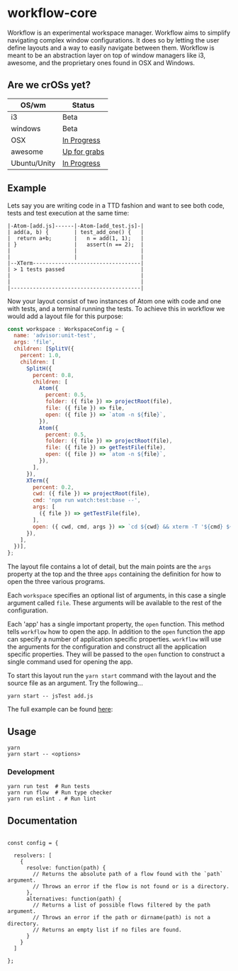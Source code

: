 # workflow-core

Workflow is an experimental workspace manager. Workflow aims to simplify navigating
complex window configurations. It does so by letting the user define layouts and
a way to easily navigate between them. Workflow is meant to be an abstraction
layer on top of window managers like i3, awesome, and the proprietary ones found in
OSX and Windows.

## Are we crOSs yet?

| OS/wm        | Status              |
|--------------|---------------------|
| i3           | Beta            |
| windows      | Beta            |
| OSX          | [In Progress](https://github.com/havardh/workflow/issues/3)   |
| awesome      | [Up for grabs](https://github.com/havardh/workflow/issues/8)  |
| Ubuntu/Unity | [In Progress](https://github.com/havardh/workflow/pull/24) |


## Example

Lets say you are writing code in a TTD fashion and want to see both code, tests and
test execution at the same time:

```
|-Atom-[add.js]------|-Atom-[add_test.js]-|
| add(a, b) {        | test_add_one() {   |
|  return a+b;       |   n = add(1, 1);   |
| }                  |   assert(n == 2);  |
|                    |                    |
|                    |                    |
|--XTerm----------------------------------|
| > 1 tests passed                        |
|                                         |
|                                         |
|-----------------------------------------|
```

Now your layout consist of two instances of Atom one with code and one
with tests, and a terminal running the tests. To achieve this in workflow
we would add a layout file for this purpose:

```js
const workspace : WorkspaceConfig = {
  name: 'advisor:unit-test',
  args: 'file',
  children: [SplitV({
    percent: 1.0,
    children: [
      SplitH({
        percent: 0.8,
        children: [
          Atom({
            percent: 0.5,
            folder: ({ file }) => projectRoot(file),
            file: ({ file }) => file,
            open: ({ file }) => `atom -n ${file}`,
          }),
          Atom({
            percent: 0.5,
            folder: ({ file }) => projectRoot(file),
            file: ({ file }) => getTestFile(file),
            open: ({ file }) => `atom -n ${file}`,
          }),
        ],
      }),
      XTerm({
        percent: 0.2,
        cwd: ({ file }) => projectRoot(file),
        cmd: 'npm run watch:test:base --',
        args: [
          ({ file }) => getTestFile(file),
        ],
        open: ({ cwd, cmd, args }) => `cd ${cwd} && xterm -T '${cmd} ${args.join(' ')}' -e '${cmd} ${args.join(' ')}'`,
      }),
    ],
  })],
};
```

The layout file contains a lot of detail, but the main points are the `args` property at the top
and the  three `apps` containing the definition for how to open the three various programs.

Each `workspace` specifies an optional list of arguments, in this case a single argument called
`file`. These arguments will be available to the rest of the configuration.

Each 'app' has a single important property, the `open` function. This method tells
`workflow` how to open the app. In addition to the `open` function the app can specify
a number of application specific properties. `workflow` will use the arguments for the configuration
and construct all the application specific properties. They will be passed to the `open` function to
construct a single command used for opening the app.

To start this layout run the `yarn start` command with the layout and the source file as an
argument. Try the following...

```
yarn start -- jsTest add.js
```

The full example can be found [here](examles/js-test.js):

## Usage

```
yarn
yarn start -- <options>
```

### Development

```shell
yarn run test  # Run tests
yarn run flow  # Run type checker
yarn run eslint . # Run lint
```

## Documentation

```

const config = {

  resolvers: [
    {
      resolve: function(path) {
        // Returns the absolute path of a flow found with the `path` argument.
        // Throws an error if the flow is not found or is a directory.
      },
      alternatives: function(path) {
        // Returns a list of possible flows filtered by the path argument.
        // Throws an error if the path or dirname(path) is not a directory.
        // Returns an empty list if no files are found.
      }
    }
  ]

};

```

